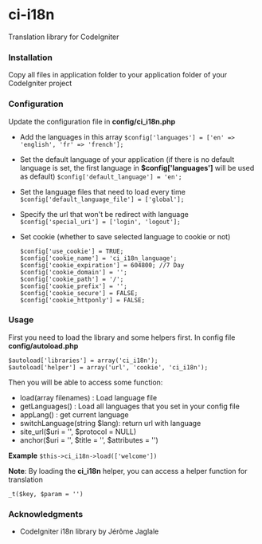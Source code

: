 
# ci-i18n
Translation library for CodeIgniter

### Installation
Copy all files in application folder to your application folder of your CodeIgniter project

### Configuration
Update the configuration file in **config/ci_i18n.php**

- Add the languages in this array
``
$config['languages'] = ['en' => 'english', 'fr' => 'french'];
``

- Set the default language of your application (if there is no default language is set, the first language in **$config['languages']** will be used as default)
``
$config['default_language'] = 'en';
``

- Set the language files that need to load every time
``
$config['default_language_file'] = ['global'];
``

- Specify the url that won't be redirect with language
``
$config['special_uri'] = ['login', 'logout'];
``

- Set cookie (whether to save selected language to cookie or not)

    ```
    $config['use_cookie'] = TRUE;
    $config['cookie_name'] = 'ci_i18n_language';
    $config['cookie_expiration'] = 604800; //7 Day
    $config['cookie_domain'] = '';
    $config['cookie_path'] = '/';
    $config['cookie_prefix'] = '';
    $config['cookie_secure'] = FALSE;
    $config['cookie_httponly'] = FALSE;
    ```

### Usage
First you need to load the library and some helpers first.
In config file **config/autoload.php**
```
$autoload['libraries'] = array('ci_i18n');
$autoload['helper'] = array('url', 'cookie', 'ci_i18n');
```

Then you will be able to access some function:

- load(array filenames) : Load language file
- getLanguages() : Load all languages that you set in your config file
- appLang() : get current language
- switchLanguage(string $lang): return url with language
- site_url($uri = '', $protocol = NULL)
- anchor($uri = '', $title = '', $attributes = '')

**Example**
```$this->ci_i18n->load(['welcome'])```

**Note**: By loading the **ci_i18n** helper, you can access a helper function for translation
```
_t($key, $param = '') 
```

### Acknowledgments
- CodeIgniter i18n library by Jérôme Jaglale